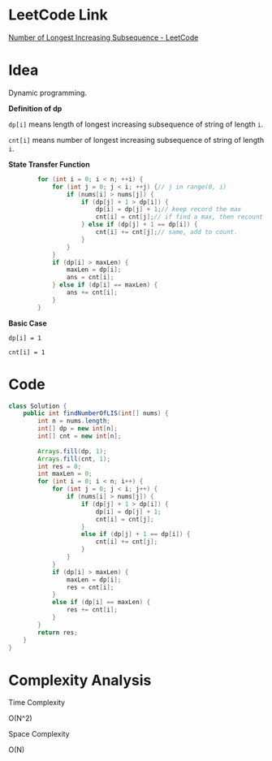 # LeetCode Link

[Number of Longest Increasing Subsequence - LeetCode](https://leetcode.com/problems/number-of-longest-increasing-subsequence/)

# Idea

Dynamic programming.

**Definition of dp**

`dp[i]`  means length of longest increasing subsequence of string of length `i`.

`cnt[i]`  means number of longest increasing subsequence of string of length `i`.

**State Transfer Function**

```java
        for (int i = 0; i < n; ++i) {
            for (int j = 0; j < i; ++j) {// j in range(0, i)
                if (nums[i] > nums[j]) {
                    if (dp[j] + 1 > dp[i]) {
                        dp[i] = dp[j] + 1;// keep record the max
                        cnt[i] = cnt[j];// if find a max, then recount
                    } else if (dp[j] + 1 == dp[i]) {
                        cnt[i] += cnt[j];// same, add to count.
                    }
                }
            }
            if (dp[i] > maxLen) {
                maxLen = dp[i];
                ans = cnt[i];
            } else if (dp[i] == maxLen) {
                ans += cnt[i];
            }
        }
```

**Basic Case**

`dp[i] = 1`

`cnt[i] = 1`

# Code

```java
class Solution {
    public int findNumberOfLIS(int[] nums) {
        int n = nums.length;
        int[] dp = new int[n];
        int[] cnt = new int[n];
        
        Arrays.fill(dp, 1);
        Arrays.fill(cnt, 1);
        int res = 0;
        int maxLen = 0;
        for (int i = 0; i < n; i++) {
            for (int j = 0; j < i; j++) {
                if (nums[i] > nums[j]) {
                    if (dp[j] + 1 > dp[i]) {
                        dp[i] = dp[j] + 1;
                        cnt[i] = cnt[j];
                    }
                    else if (dp[j] + 1 == dp[i]) {
                        cnt[i] += cnt[j];
                    }
                }
            }
            if (dp[i] > maxLen) {
                maxLen = dp[i];
                res = cnt[i];
            }
            else if (dp[i] == maxLen) {
                res += cnt[i];
            }
        }
        return res;
    }
}
```

# Complexity Analysis

Time Complexity

O(N^2)

Space Complexity

O(N)
